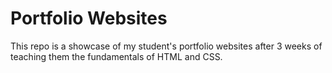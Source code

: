 # Portfolio Websites

This repo is a showcase of my student's portfolio websites after 3 weeks of teaching them the fundamentals of HTML and CSS.
